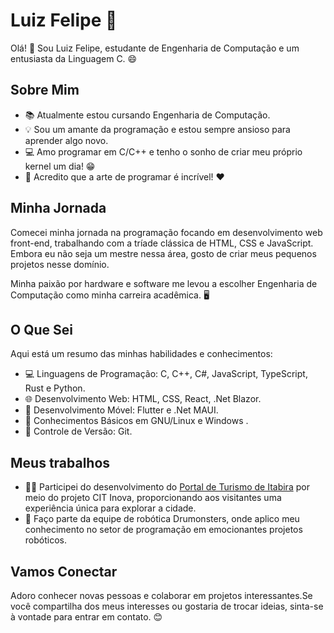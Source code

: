 # Luiz Felipe 🚀

Olá! 👋 Sou Luiz Felipe, estudante de Engenharia de Computação e um entusiasta da Linguagem C. 😄

## Sobre Mim

- 📚 Atualmente estou cursando Engenharia de Computação.
- 💡 Sou um amante da programação e estou sempre ansioso para aprender algo novo.
- 💻 Amo programar em C/C++ e tenho o sonho de criar meu próprio kernel um dia! 😁
- 🌟 Acredito que a arte de programar é incrível! ❤️

## Minha Jornada

Comecei minha jornada na programação focando em desenvolvimento web front-end, trabalhando com a tríade clássica de HTML, CSS e JavaScript. Embora eu não seja um mestre nessa área, gosto de criar meus pequenos projetos nesse domínio.

Minha paixão por hardware e software me levou a escolher Engenharia de Computação como minha carreira acadêmica. 🖥️

## O Que Sei

Aqui está um resumo das minhas habilidades e conhecimentos:

- 💻 Linguagens de Programação: C, C++, C#, JavaScript, TypeScript, Rust e Python.
- 🌐 Desenvolvimento Web: HTML, CSS, React, .Net Blazor.
- 📱 Desenvolvimento Móvel: Flutter e .Net MAUI.
- 🐧 Conhecimentos Básicos em GNU/Linux e Windows .
- 🐙 Controle de Versão: Git.

## Meus trabalhos

- 👨‍💻 Participei do desenvolvimento do [Portal de Turismo de Itabira](https://turismo.itabira.mg.gov.br/) por meio do projeto CIT Inova, proporcionando aos visitantes uma experiência única para explorar a cidade.
- 🤖 Faço parte da equipe de robótica Drumonsters, onde aplico meu conhecimento no setor de programação em emocionantes projetos robóticos.

## Vamos Conectar

Adoro conhecer novas pessoas e colaborar em projetos interessantes.Se você compartilha dos meus interesses ou gostaria de trocar ideias, sinta-se à vontade para entrar em contato. 😊
